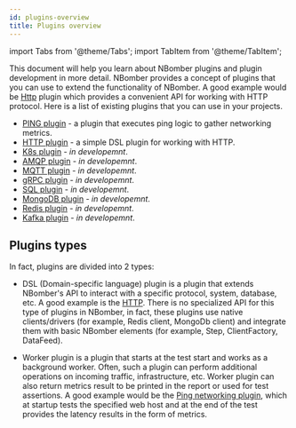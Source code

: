 ```yaml
---
id: plugins-overview
title: Plugins overview
---
```


import Tabs from '@theme/Tabs';
import TabItem from '@theme/TabItem';

This document will help you learn about NBomber plugins and plugin development in more detail. NBomber provides a concept of plugins that you can use to extend the functionality of NBomber. A good example would be [Http](plugins-http) plugin which provides a convenient API for working with HTTP protocol. Here is a list of existing plugins that you can use in your projects.

- [PING plugin](plugins-ping) - a plugin that executes ping logic to gather networking metrics.
- [HTTP plugin](plugins-http) - a simple DSL plugin for working with HTTP.
- [K8s plugin](#) - *in developemnt*.
- [AMQP plugin](#) - *in developemnt*.
- [MQTT plugin](#) - *in developemnt*.
- [gRPC plugin](#) - *in developemnt*.
- [SQL plugin](#) - *in developemnt*.
- [MongoDB plugin](#) - *in developemnt*.
- [Redis plugin](#) - *in developemnt*.
- [Kafka plugin](#) - *in developemnt*.

## Plugins types

In fact, plugins are divided into 2 types:
 - DSL (Domain-specific language) plugin is a plugin that extends NBomber's API to interact with a specific protocol, system, database, etc. A good example is the [HTTP](plugins-http). There is no specialized API for this type of plugins in NBomber, in fact, these plugins use native clients/drivers (for example, Redis client, MongoDb client) and integrate them with basic NBomber elements (for example, Step, ClientFactory, DataFeed).

 - Worker plugin is a plugin that starts at the test start and works as a background worker. Often, such a plugin can perform additional operations on incoming traffic, infrastructure, etc. Worker plugin can also return metrics result to be printed in the report or used for test assertions. A good example would be the [Ping networking plugin](plugins-ping), which at startup tests the specified web host and at the end of the test provides the latency results in the form of metrics.